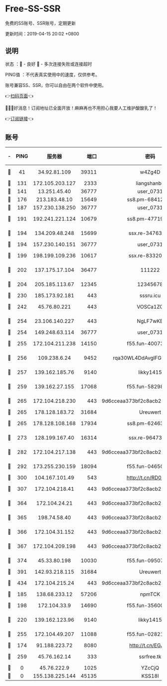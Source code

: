 # Free-SS-SSR

免费的SS账号、SSR账号，定期更新

更新时间：2019-04-15 20:02 +0800

## 说明

状态     ：🙂 - 良好 🙁 - 多次连接失败或连接超时

PING值   ：不代表真实使用中的速度，仅供参考。

账号兼容SS、SSR，你可以自由在两个软件中使用。

👉[扫码页面](https://liesauer.github.io/Free-SS-SSR/)👈

🎉🎉🎉好消息！订阅地址已全面开放！麻麻再也不用担心我要人工维护酸酸乳了！

👉[订阅链接](https://www.liesauer.net/yogurt/subscribe?ACCESS_TOKEN=DAYxR3mMaZAsaqUb)👈

## 账号

|-|PING|服务器|端口|密码|加密方式|区域|
|:----:|:----:|:-----:|-----:|:----:|:----:|:----:|
|🙂|41|34.92.81.109|39311|w4Zg4D|chacha20-ietf|US|
|🙂|131|172.105.203.127|2333|liangshanbo|chacha20|JP|
|🙂|141|13.251.45.40|36777|user_0731|chacha20|SG|
|🙂|176|213.183.48.10|15649|ss8.pm-68412526|rc4-md5|RU|
|🙂|187|157.230.138.250|36777|user_0731|chacha20|US|
|🙂|191|192.241.221.124|10679|ss8.pm-47719992|aes-256-cfb|US|
|🙂|194|134.209.48.248|15699|ssx.re-34763141|aes-256-cfb|US|
|🙂|194|157.230.140.151|36777|user_0731|chacha20|US|
|🙂|199|198.199.109.236|10617|ssx.re-83320233|aes-256-cfb|US|
|🙂|202|137.175.17.104|36477|111222|aes-256-cfb|US|
|🙂|204|205.185.113.67|12345|12345678|aes-256-cfb|US|
|🙂|230|185.173.92.181|443|sssru.icu|rc4-md5|RU|
|🙂|242|45.76.80.221|443|VOSCa1ZG|aes-256-cfb|DE|
|🙂|254|23.106.140.227|443|NgLF7wKB|aes-256-cfb|US|
|🙂|254|149.248.63.114|36777|user_0731|chacha20|CA|
|🙂|255|172.104.211.238|14150|f55.fun-40073932|aes-256-cfb|US|
|🙂|256|109.238.6.24|9452|rqa30WL4DdAvgIFG6Fs3znzTa|aes-256-cfb|FR|
|🙂|257|139.162.185.76|9140|likky1415|aes-256-cfb|DE|
|🙂|259|139.162.27.155|17068|f55.fun-58298505|aes-256-cfb|SG|
|🙂|265|172.104.218.230|443|9d6cceaa373bf2c8acb22e60b6a58be6|aes-256-cfb|US|
|🙂|265|178.128.183.72|31684|Ureuwert|chacha20|US|
|🙂|265|178.128.108.168|17934|ss8.pm-62463695|aes-256-cfb|SG|
|🙂|273|128.199.167.40|16314|ssx.re-96473928|aes-256-cfb|SG|
|🙂|282|172.104.217.138|443|9d6cceaa373bf2c8acb22e60b6a58be6|aes-256-cfb|US|
|🙂|292|173.255.230.159|18094|f55.fun-04650736|aes-256-cfb|US|
|🙂|300|104.167.101.49|543|http://t.cn/RD0D7sx|rc4-md5|CA|
|🙂|307|172.104.218.41|443|9d6cceaa373bf2c8acb22e60b6a58be6|aes-256-cfb|US|
|🙂|364|172.104.24.21|443|9d6cceaa373bf2c8acb22e60b6a58be6|aes-256-cfb|US|
|🙂|365|198.74.58.40|443|9d6cceaa373bf2c8acb22e60b6a58be6|aes-256-cfb|US|
|🙂|366|172.104.31.152|443|9d6cceaa373bf2c8acb22e60b6a58be6|aes-256-cfb|US|
|🙂|367|172.104.209.198|443|9d6cceaa373bf2c8acb22e60b6a58be6|aes-256-cfb|US|
|🙂|374|45.33.80.198|10030|f55.fun-09507611|aes-256-cfb|US|
|🙂|391|142.93.218.115|31684|Ureuwert|chacha20|IN|
|🙂|434|172.104.215.24|443|9d6cceaa373bf2c8acb22e60b6a58be6|aes-256-cfb|US|
|🙂|185|138.68.233.12|57206|npmTCK|rc4-md5|US|
|🙂|198|172.104.33.9|14690|f55.fun-35600745|aes-256-cfb|SG|
|🙂|220|139.162.123.96|9140|likky1415|aes-256-cfb|JP|
|🙂|255|172.104.49.207|11088|f55.fun-02821089|aes-256-cfb|SG|
|🙁|174|91.188.223.72|8080|http://t.cn/EGJIyrl|rc4-md5|RU|
|🙁|259|45.76.162.14|333|ssrfree.tk|aes-256-cfb|SG|
|🙁|0|45.76.222.9|1025|YZcCjQ|rc4-md5|JP|
|🙁|0|155.138.225.144|45135|KSS18l|rc4-md5|US|
